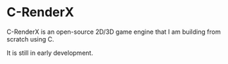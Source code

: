 # C-RenderX
 C-RenderX is an open-source 2D/3D game engine that I am building from scratch using C.

 It is still in early development.
